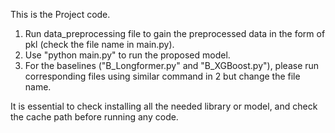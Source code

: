 This is the Project code.

1. Run data_preprocessing file to gain the preprocessed data in the form of pkl (check the file name in main.py).
2. Use "python main.py" to run the proposed model.
3. For the baselines ("B_Longformer.py" and "B_XGBoost.py"), please run corresponding files using similar command in 2 but change the file name.

It is essential to check installing all the needed library or model, and check the cache path before running any code.
